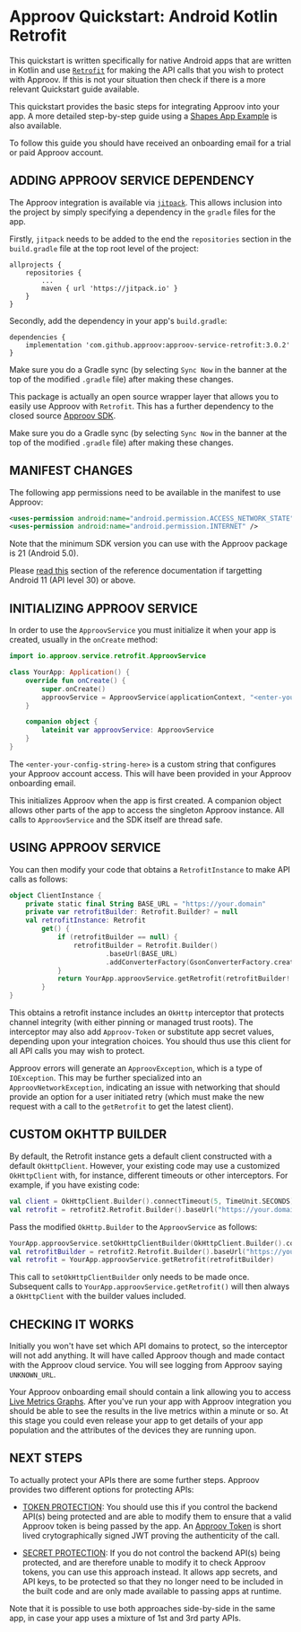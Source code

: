 # Approov Quickstart: Android Kotlin Retrofit

This quickstart is written specifically for native Android apps that are written in Kotlin and use [`Retrofit`](https://square.github.io/retrofit/) for making the API calls that you wish to protect with Approov. If this is not your situation then check if there is a more relevant Quickstart guide available.

This quickstart provides the basic steps for integrating Approov into your app. A more detailed step-by-step guide using a [Shapes App Example](https://github.com/approov/quickstart-android-kotlin-retrofit/blob/master/SHAPES-EXAMPLE.md) is also available.

To follow this guide you should have received an onboarding email for a trial or paid Approov account.

## ADDING APPROOV SERVICE DEPENDENCY
The Approov integration is available via [`jitpack`](https://jitpack.io). This allows inclusion into the project by simply specifying a dependency in the `gradle` files for the app.

Firstly, `jitpack` needs to be added to the end the `repositories` section in the `build.gradle` file at the top root level of the project:

```
allprojects {
    repositories {
        ...
        maven { url 'https://jitpack.io' }
    }
}
```

Secondly, add the dependency in your app's `build.gradle`:


```
dependencies {
	implementation 'com.github.approov:approov-service-retrofit:3.0.2'
}
```

Make sure you do a Gradle sync (by selecting `Sync Now` in the banner at the top of the modified `.gradle` file) after making these changes.

This package is actually an open source wrapper layer that allows you to easily use Approov with `Retrofit`. This has a further dependency to the closed source [Approov SDK](https://github.com/approov/approov-android-sdk).

Make sure you do a Gradle sync (by selecting `Sync Now` in the banner at the top of the modified `.gradle` file) after making these changes.

## MANIFEST CHANGES
The following app permissions need to be available in the manifest to use Approov:

```xml
<uses-permission android:name="android.permission.ACCESS_NETWORK_STATE" />
<uses-permission android:name="android.permission.INTERNET" />
```

Note that the minimum SDK version you can use with the Approov package is 21 (Android 5.0). 

Please [read this](https://approov.io/docs/latest/approov-usage-documentation/#targetting-android-11-and-above) section of the reference documentation if targetting Android 11 (API level 30) or above.

## INITIALIZING APPROOV SERVICE
In order to use the `ApproovService` you must initialize it when your app is created, usually in the `onCreate` method:

```kotlin
import io.approov.service.retrofit.ApproovService

class YourApp: Application() {
    override fun onCreate() {
        super.onCreate()
        approovService = ApproovService(applicationContext, "<enter-your-config-string-here>")
    }

    companion object {
        lateinit var approovService: ApproovService
    }
}
```

The `<enter-your-config-string-here>` is a custom string that configures your Approov account access. This will have been provided in your Approov onboarding email.

This initializes Approov when the app is first created. A companion object allows other parts of the app to access the singleton Approov instance. All calls to `ApproovService` and the SDK itself are thread safe.

## USING APPROOV SERVICE
You can then modify your code that obtains a `RetrofitInstance` to make API calls as follows:

```kotlin
object ClientInstance {
    private static final String BASE_URL = "https://your.domain"
    private var retrofitBuilder: Retrofit.Builder? = null
    val retrofitInstance: Retrofit
        get() {
            if (retrofitBuilder == null) {
                retrofitBuilder = Retrofit.Builder()
                        .baseUrl(BASE_URL)
                        .addConverterFactory(GsonConverterFactory.create())
            }
            return YourApp.approovService.getRetrofit(retrofitBuilder!!)
        }
}
```

This obtains a retrofit instance includes an `OkHttp` interceptor that protects channel integrity (with either pinning or managed trust roots). The interceptor may also add `Approov-Token` or substitute app secret values, depending upon your integration choices. You should thus use this client for all API calls you may wish to protect.

Approov errors will generate an `ApproovException`, which is a type of `IOException`. This may be further specialized into an `ApproovNetworkException`, indicating an issue with networking that should provide an option for a user initiated retry (which must make the new request with a call to the `getRetrofit` to get the latest client).

## CUSTOM OKHTTP BUILDER
By default, the Retrofit instance gets a default client constructed with a default `OkHttpClient`. However, your existing code may use a customized `OkHttpClient` with, for instance, different timeouts or other interceptors. For example, if you have existing code:

```kotlin
val client = OkHttpClient.Builder().connectTimeout(5, TimeUnit.SECONDS).build()
val retrofit = retrofit2.Retrofit.Builder().baseUrl("https://your.domain/").client(client).build()
```
Pass the modified `OkHttp.Builder` to the `ApproovService` as follows:

```kotlin
YourApp.approovService.setOkHttpClientBuilder(OkHttpClient.Builder().connectTimeout(5, TimeUnit.SECONDS))
val retrofitBuilder = retrofit2.Retrofit.Builder().baseUrl("https://your.domain/")
val retrofit = YourApp.approovService.getRetrofit(retrofitBuilder)
```

This call to `setOkHttpClientBuilder` only needs to be made once. Subsequent calls to `YourApp.approovService.getRetrofit()` will then always a `OkHttpClient` with the builder values included.

## CHECKING IT WORKS
Initially you won't have set which API domains to protect, so the interceptor will not add anything. It will have called Approov though and made contact with the Approov cloud service. You will see logging from Approov saying `UNKNOWN_URL`.

Your Approov onboarding email should contain a link allowing you to access [Live Metrics Graphs](https://approov.io/docs/latest/approov-usage-documentation/#metrics-graphs). After you've run your app with Approov integration you should be able to see the results in the live metrics within a minute or so. At this stage you could even release your app to get details of your app population and the attributes of the devices they are running upon.

## NEXT STEPS
To actually protect your APIs there are some further steps. Approov provides two different options for protecting APIs:

* [TOKEN PROTECTION](https://github.com/approov/quickstart-android-kotlin-retrofit/blob/master/TOKEN-PROTECTION.md): You should use this if you control the backend API(s) being protected and are able to modify them to ensure that a valid Approov token is being passed by the app. An [Approov Token](https://approov.io/docs/latest/approov-usage-documentation/#approov-tokens) is short lived crytographically signed JWT proving the authenticity of the call.

* [SECRET PROTECTION](https://github.com/approov/quickstart-android-kotlin-retrofit/blob/master/SECRET-PROTECTION.md): If you do not control the backend API(s) being protected, and are therefore unable to modify it to check Approov tokens, you can use this approach instead. It allows app secrets, and API keys, to be protected so that they no longer need to be included in the built code and are only made available to passing apps at runtime.

Note that it is possible to use both approaches side-by-side in the same app, in case your app uses a mixture of 1st and 3rd party APIs.

